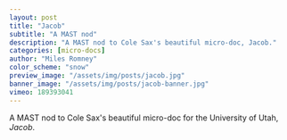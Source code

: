 ```yaml
---
layout: post
title: "Jacob"
subtitle: "A MAST nod"
description: "A MAST nod to Cole Sax's beautiful micro-doc, Jacob."
categories: [micro-docs]
author: "Miles Romney"
color_scheme: "snow"
preview_image: "/assets/img/posts/jacob.jpg"
banner_image: "/assets/img/posts/jacob-banner.jpg"
vimeo: 189393041
---
```


A MAST nod to Cole Sax's beautiful micro-doc for the University of Utah, _Jacob_.
